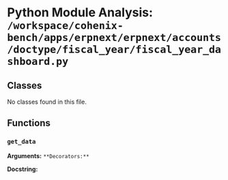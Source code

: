 # Python Module Analysis: `/workspace/cohenix-bench/apps/erpnext/erpnext/accounts/doctype/fiscal_year/fiscal_year_dashboard.py`

## Classes

No classes found in this file.


## Functions

### `get_data`
**Arguments:** ``
**Decorators:** ``

**Docstring:**
```

```

